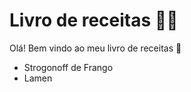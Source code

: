 # Livro de receitas :man_cook:

Olá! Bem vindo ao meu livro de receitas :wave: 

- Strogonoff de Frango
- Lamen
